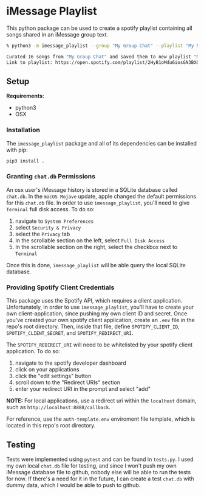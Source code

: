 # iMessage Playlist

This python package can be used to create a spotify playlist containing all songs shared in an iMessage group text.

```bash
% python3 -m imessage_playlist --group "My Group Chat" --playlist "My New Playlist"

Curated 16 songs from "My Group Chat" and saved them to new playlist "My New Playlist"
Link to playlist: https://open.spotify.com/playlist/2HyB1oMdu6iosGN3BXG8iS
```

## Setup

__Requirements:__
- python3
- OSX

### Installation

The `imessage_playlist` package and all of its dependencies can be installed with pip:

```bash
pip3 install .
```

### Granting `chat.db` Permissions

An osx user's iMessage history is stored in a SQLite database called `chat.db`. In the `macOS Mojave` update, apple changed the default permissions for this `chat.db` file. In order to use `imessage_playlist`, you'll need to give `Terminal` full disk access. To do so:
1. navigate to `System Preferences`
2. select `Security & Privacy`
3. select the `Privacy` tab
4. In the scrollable section on the left, select `Full Disk Access`
5. In the scrollable section on the right, select the checkbox next to `Terminal`

Once this is done, `imessage_playlist` will be able query the local SQLite database.

### Providing Spotify Client Credentials

This package uses the Spotify API, which requires a client application. Unfortunately, in order to use `imessage_playlist`, you'll have to create your own client-application, since pushing my own client ID and secret. Once you've created your own spotify client application, create an `.env` file in the repo's root directory. Then, inside that file, define `SPOTIFY_CLIENT_ID`, `SPOTIFY_CLIENT_SECRET`, and `SPOTIFY_REDIRECT_URI`. 

The `SPOTIFY_REDIRECT_URI` will need to be whitelisted by your spotify client application. To do so:
1. navigate to the spotify developer dashboard
2. click on your applications
3. click the "edit settings" button
4. scroll down to the "Redirect URIs" section
5. enter your redirect URI in the prompt and select "add"

__NOTE:__ For local applications, use a redirect uri within the `localhost` domain, such as `http://localhost:8888/callback`.

For reference, use the `auth-template.env` enviroment file template, which is located in this repo's root directory.

## Testing

Tests were implemented using `pytest` and can be found in `tests.py`. I used my own local `chat.db` file for testing, and since I won't push my own iMessage database file to github, nobody else will be able to run the tests for now. If there's a need for it in the future, I can create a test `chat.db` with dummy data, which I would be able to push to github. 

